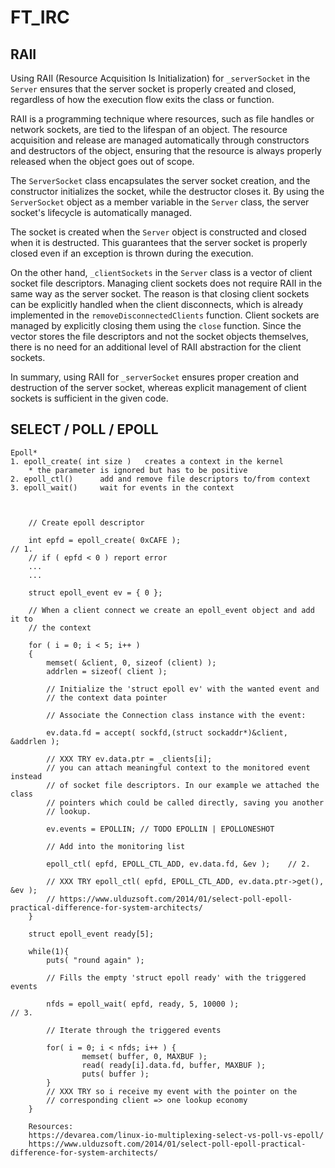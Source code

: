 

#       FT_IRC

## RAII

Using RAII (Resource Acquisition Is Initialization) for `_serverSocket` in the
`Server` ensures that the server socket is properly created and closed,
regardless of how the execution flow exits the class or function.

RAII is a programming technique where resources, such as file handles or network
sockets, are tied to the lifespan of an object. The resource acquisition and
release are managed automatically through constructors and destructors of the
object, ensuring that the resource is always properly released when the object
goes out of scope.

The `ServerSocket` class encapsulates the server socket creation, and the
constructor initializes the socket, while the destructor closes it. By using the
`ServerSocket` object as a member variable in the `Server` class, the server
socket's lifecycle is automatically managed.

The socket is created when the `Server` object is constructed and closed when it
is destructed. This guarantees that the server socket is properly closed even if
an exception is thrown during the execution.

On the other hand, `_clientSockets` in the `Server` class is a vector of client
socket file descriptors. Managing client sockets does not require RAII in the
same way as the server socket. The reason is that closing client sockets can be
explicitly handled when the client disconnects, which is already implemented in
the `removeDisconnectedClients` function. Client sockets are managed by
explicitly closing them using the `close` function. Since the vector stores the
file descriptors and not the socket objects themselves, there is no need for an
additional level of RAII abstraction for the client sockets.

In summary, using RAII for `_serverSocket` ensures proper creation and
destruction of the server socket, whereas explicit management of client sockets
is sufficient in the given code.

## SELECT / POLL / EPOLL

    Epoll*
    1. epoll_create( int size )   creates a context in the kernel
        * the parameter is ignored but has to be positive
    2. epoll_ctl()      add and remove file descriptors to/from context
    3. epoll_wait()     wait for events in the context



        // Create epoll descriptor

        int epfd = epoll_create( 0xCAFE );                                      // 1.
        // if ( epfd < 0 ) report error
        ...
        ...

        struct epoll_event ev = { 0 };

        // When a client connect we create an epoll_event object and add it to
        // the context

        for ( i = 0; i < 5; i++ )
        {
            memset( &client, 0, sizeof (client) );
            addrlen = sizeof( client );

            // Initialize the 'struct epoll ev' with the wanted event and
            // the context data pointer

            // Associate the Connection class instance with the event:

            ev.data.fd = accept( sockfd,(struct sockaddr*)&client, &addrlen );

            // XXX TRY ev.data.ptr = _clients[i];
            // you can attach meaningful context to the monitored event instead
            // of socket file descriptors. In our example we attached the class
            // pointers which could be called directly, saving you another
            // lookup.

            ev.events = EPOLLIN; // TODO EPOLLIN | EPOLLONESHOT

            // Add into the monitoring list

            epoll_ctl( epfd, EPOLL_CTL_ADD, ev.data.fd, &ev );    // 2.

            // XXX TRY epoll_ctl( epfd, EPOLL_CTL_ADD, ev.data.ptr->get(), &ev );
            // https://www.ulduzsoft.com/2014/01/select-poll-epoll-practical-difference-for-system-architects/
        }

        struct epoll_event ready[5];

        while(1){
            puts( "round again" );

            // Fills the empty 'struct epoll ready' with the triggered events

            nfds = epoll_wait( epfd, ready, 5, 10000 );                         // 3.

            // Iterate through the triggered events

            for( i = 0; i < nfds; i++ ) {
                    memset( buffer, 0, MAXBUF );
                    read( ready[i].data.fd, buffer, MAXBUF );
                    puts( buffer );
            }
            // XXX TRY so i receive my event with the pointer on the
            // corresponding client => one lookup economy
        }

        Resources:
        https://devarea.com/linux-io-multiplexing-select-vs-poll-vs-epoll/
        https://www.ulduzsoft.com/2014/01/select-poll-epoll-practical-difference-for-system-architects/

